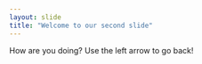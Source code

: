 ```yaml
---
layout: slide
title: "Welcome to our second slide"
---
```

How are you doing?
Use the left arrow to go back!
